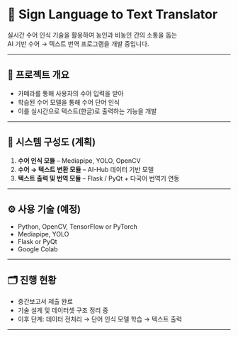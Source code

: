 # 🤟 Sign Language to Text Translator


실시간 수어 인식 기술을 활용하여 농인과 비농인 간의 소통을 돕는  
AI 기반 수어 → 텍스트 번역 프로그램을 개발 중입니다.

---

## 📌 프로젝트 개요

- 카메라를 통해 사용자의 수어 입력을 받아
- 학습된 수어 모델을 통해 수어 단어 인식
- 이를 실시간으로 텍스트(한글)로 출력하는 기능을 개발

---

## 🧠 시스템 구성도 (계획)

1. **수어 인식 모듈** – Mediapipe, YOLO, OpenCV
2. **수어 → 텍스트 변환 모듈** – AI-Hub 데이터 기반 모델
3. **텍스트 출력 및 번역 모듈** – Flask / PyQt + 다국어 번역기 연동

---

## ⚙️ 사용 기술 (예정)

- Python, OpenCV, TensorFlow or PyTorch
- Mediapipe, YOLO
- Flask or PyQt
- Google Colab

---

## 🗂️ 진행 현황

- 중간보고서 제출 완료
- 기술 설계 및 데이터셋 구조 정리 중
- 이후 단계: 데이터 전처리 → 단어 인식 모델 학습 → 텍스트 출력

---
